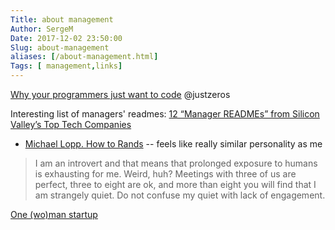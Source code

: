 ```yaml
---
Title: about management
Author: SergeM
Date: 2017-12-02 23:50:00
Slug: about-management
aliases: [/about-management.html]
Tags: [ management,links]
---
```






[Why your programmers just want to code](https://medium.com/maker-to-manager/why-your-programmers-just-want-to-code-36da9973388e) @justzeros

Interesting list of managers' readmes: [12 “Manager READMEs” from Silicon Valley’s Top Tech Companies](https://hackernoon.com/12-manager-readmes-from-silicon-valleys-top-tech-companies-26588a660afe)
* [Michael Lopp. How to Rands](http://randsinrepose.com/archives/how-to-rands/)  -- feels like really similar personality as me
> I am an introvert and that means that prolonged exposure to humans is exhausting for me. Weird, huh? Meetings with three of us are perfect, three to eight are ok, and more than eight you will find that I am strangely quiet. Do not confuse my quiet with lack of engagement.




[One (wo)man startup](http://venturehacks.com/articles/1-wo-man-startups)
